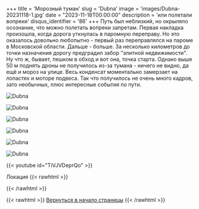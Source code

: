 +++
title = 'Морозный туман'
slug = 'Dubna'
image = 'images/Dubna-20231118-1.jpg'
date = "2023-11-18T00:00:00"
description = 'или полетали вопреки'
disqus_identifier = '86'
+++
Путь был неблизкий, но окрыляло осознание, что можно полетать вопреки запретам. Первая накладка произошла, когда дорога уткнулась в паромную переправу. Но это оказалось довольно любопытно - первый раз переправлялся на пароме в Московской области. Дальше - больше. За несколько километров до точки назначения дорогу предградил забор "элитной недвижимости". Ну что ж, бывает, пешком в обход и вот она, точка старта. Однако выше 50 м поднять дроны не получилось из-за тумана - ничего не видно, да ещё и мороз на улице. Весь конденсат моментально замерзает на лопастях и моторе подвеса. Так что получилось не очень много кадров, зато необычных, плюс интересные события по пути.

![Dubna](/images/Dubna-20231118-2.jpg)

![Dubna](/images/Dubna-20231118-3.jpg)

![Dubna](/images/Dubna-20231118-4.jpg)

![Dubna](/images/Dubna-20231118-5.jpg)

![Dubna](/images/Dubna-20231118-6.jpg)

![Dubna](/images/Dubna-20231118-7.jpg)

{{< youtube id="TiVJVDeprQo" >}}

Локация
{{< rawhtml >}}
<script type="text/javascript" charset="utf-8" async src="https://api-maps.yandex.ru/services/constructor/1.0/js/?um=constructor%3A1494ad64f441edeb196fde1a4cca8350cb3be4a61173e1dfcc0d8637ce2fd01e&amp;width=500&amp;height=400&amp;lang=ru_RU&amp;scroll=true"></script>
{{< /rawhtml >}}

{{< rawhtml >}}
<a href="#">Вернуться в начало страницы</a>
{{< /rawhtml >}}
